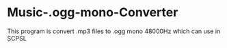# Music-.ogg-mono-Converter
This program is convert .mp3 files to .ogg mono 48000Hz which can use in SCPSL
